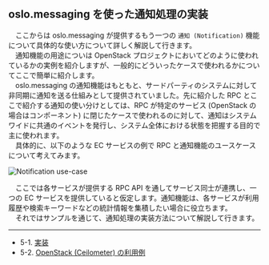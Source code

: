 ## oslo.messaging を使った通知処理の実装
　ここからは oslo.messaging が提供するもう一つの `通知 (Notification)` 機能について具体的な使い方について詳しく解説して行きます。  
　通知機能の用途についは OpenStack プロジェクトにおいてどのように使われているかの実例を紹介しますが、一般的にどういったケースで使われるかについてここで簡単に紹介します。  
　oslo.messaging の通知機能はもともと、サードパーティのシステムに対して非同期に通知を送る仕組みとして提供されていました。先に紹介した RPC とここで紹介する通知の使い分けとしては、RPC が特定のサービス (OpenStack の場合はコンポーネント) に閉じたケースで使われるのに対して、通知はシステムワイドに共通のイベントを発行し、システム全体における状態を把握する目的で主に使われます。  
　具体的に、以下のような EC サービスの例で RPC と通知機能のユースケースについて考えてみます。  

![Notification use-case](https://github.com/userlocalhost2000/draft-oslo.messaging/blob/master/img/notification-usecase.png?raw=true)

　ここでは各サービスが提供する RPC API を通してサービス同士が連携し、一つの EC サービスを提供していると仮定します。通知機能は、各サービスが利用履歴や検索キーワードなどの統計情報を集積したい場合に役立ちます。  
　それではサンプルを通じて、通知処理の実装方法について解説して行きます。  

---

* 5-1. [実装](https://github.com/userlocalhost2000/draft-oslo.messaging/tree/master/chapter5/chapter5-1)
* 5-2. [OpenStack (Ceilometer) の利用例](https://github.com/userlocalhost2000/draft-oslo.messaging/tree/master/chapter5/chapter5-2)
